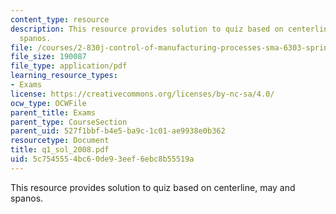 ```yaml
---
content_type: resource
description: This resource provides solution to quiz based on centerline, may and
  spanos.
file: /courses/2-830j-control-of-manufacturing-processes-sma-6303-spring-2008/5c7545554bc60de93eef6ebc8b55519a_q1_sol_2008.pdf
file_size: 190087
file_type: application/pdf
learning_resource_types:
- Exams
license: https://creativecommons.org/licenses/by-nc-sa/4.0/
ocw_type: OCWFile
parent_title: Exams
parent_type: CourseSection
parent_uid: 527f1bbf-b4e5-ba9c-1c01-ae9938e0b362
resourcetype: Document
title: q1_sol_2008.pdf
uid: 5c754555-4bc6-0de9-3eef-6ebc8b55519a
---
```

This resource provides solution to quiz based on centerline, may and spanos.
